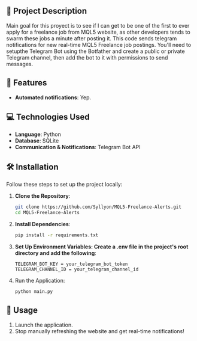 ## 🎯 Project Description
Main goal for this proyect is to see if I can get to be one of the first to ever apply for a freelance job from MQL5 website, as other developers tends to swarm these jobs a minute after posting it.
This code sends telegram notifications for new real-time MQL5 Freelance job postings.
You'll need to setupthe  Telegram Bot using the Botfather and create a public or private Telegram channel, then add the bot to it with permissions to send messages.

## 🌟 Features
- **Automated notifications**: Yep.
  
## 💻 Technologies Used
- **Language**: Python
- **Database**: SQLite
- **Communication & Notifications**: Telegram Bot API

## 🛠️ Installation
Follow these steps to set up the project locally:
1. **Clone the Repository**:
   ```bash
   git clone https://github.com/Syllyon/MQL5-Freelance-Alerts.git
   cd MQL5-Freelance-Alerts
2. **Install Dependencies**:
   ```bash
   pip install -r requirements.txt
3. **Set Up Environment Variables: Create a .env file in the project's root directory and add the following**:
   ```text
   TELEGRAM_BOT_KEY = your_telegram_bot_token
   TELEGRAM_CHANNEL_ID = your_telegram_channel_id
4. Run the Application:
   ```bash
   python main.py

## 🧪 Usage
1. Launch the application.
2. Stop manually refreshing the website and get real-time notifications!
